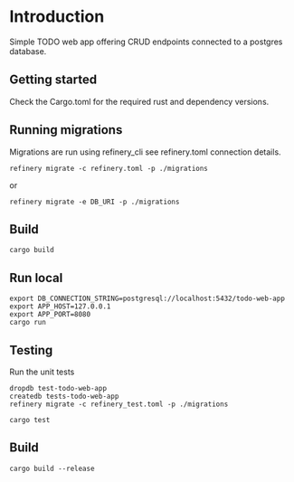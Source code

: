 # Introduction

Simple TODO web app offering CRUD endpoints connected to a postgres database.

## Getting started

Check the Cargo.toml for the required rust and dependency versions.

## Running migrations

Migrations are run using refinery_cli see refinery.toml connection details.

```
refinery migrate -c refinery.toml -p ./migrations
```
or 
```
refinery migrate -e DB_URI -p ./migrations
```

## Build

```
cargo build
```

## Run local

```
export DB_CONNECTION_STRING=postgresql://localhost:5432/todo-web-app
export APP_HOST=127.0.0.1
export APP_PORT=8080
cargo run
```

## Testing

Run the unit tests

```
dropdb test-todo-web-app
createdb tests-todo-web-app
refinery migrate -c refinery_test.toml -p ./migrations
```

```
cargo test
```

## Build

```
cargo build --release
```
